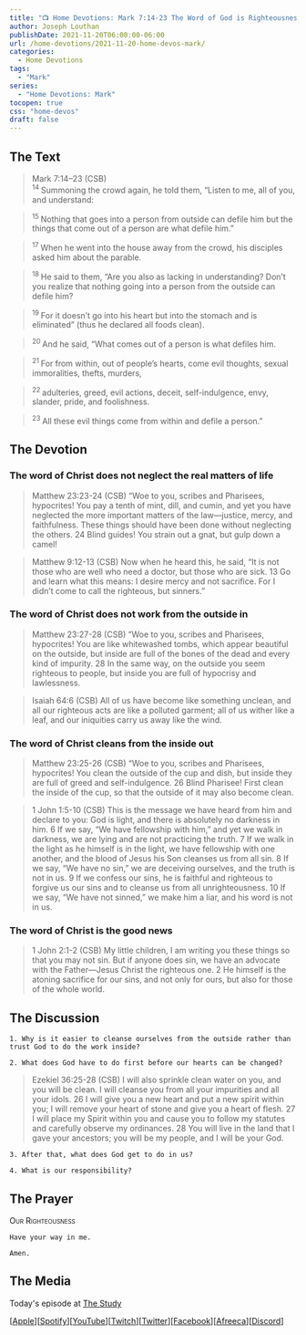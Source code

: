 ```yaml
---
title: "📺 Home Devotions: Mark 7:14-23 The Word of God is Righteousness"
author: Joseph Louthan
publishDate: 2021-11-20T06:00:00-06:00
url: /home-devotions/2021-11-20-home-devos-mark/
categories:
  - Home Devotions
tags:
  - "Mark"
series:
  - "Home Devotions: Mark"
tocopen: true
css: "home-devos"
draft: false
---
```

## The Text

>Mark 7:14–23 (CSB)  
><sup> 14 </sup> Summoning the crowd again, he told them, “Listen to me, all of you, and understand: 

><sup> 15 </sup> Nothing that goes into a person from outside can defile him but the things that come out of a person are what defile him.” 

><sup> 17 </sup> When he went into the house away from the crowd, his disciples asked him about the parable. 

><sup> 18 </sup> He said to them, “Are you also as lacking in understanding? Don’t you realize that nothing going into a person from the outside can defile him? 

><sup> 19 </sup> For it doesn’t go into his heart but into the stomach and is eliminated” (thus he declared all foods clean). 

><sup> 20 </sup> And he said, “What comes out of a person is what defiles him. 

><sup> 21 </sup> For from within, out of people’s hearts, come evil thoughts, sexual immoralities, thefts, murders, 

><sup> 22 </sup> adulteries, greed, evil actions, deceit, self-indulgence, envy, slander, pride, and foolishness. 

><sup> 23 </sup> All these evil things come from within and defile a person.”

## The Devotion

### The word of Christ does not neglect the real matters of life

>Matthew 23:23-24 (CSB) “Woe to you, scribes and Pharisees, hypocrites! You pay a tenth of mint, dill, and cumin, and yet you have neglected the more important matters of the law—justice, mercy, and faithfulness. These things should have been done without neglecting the others. 24 Blind guides! You strain out a gnat, but gulp down a camel!

>Matthew 9:12-13 (CSB) Now when he heard this, he said, “It is not those who are well who need a doctor, but those who are sick. 13 Go and learn what this means: I desire mercy and not sacrifice. For I didn’t come to call the righteous, but sinners.”

### The word of Christ does not work from the outside in

>Matthew 23:27-28 (CSB) “Woe to you, scribes and Pharisees, hypocrites! You are like whitewashed tombs, which appear beautiful on the outside, but inside are full of the bones of the dead and every kind of impurity. 28 In the same way, on the outside you seem righteous to people, but inside you are full of hypocrisy and lawlessness.

>Isaiah 64:6 (CSB) All of us have become like something unclean,
and all our righteous acts are like a polluted garment;
all of us wither like a leaf,
and our iniquities carry us away like the wind.

### The word of Christ cleans from the inside out

>Matthew 23:25-26 (CSB) “Woe to you, scribes and Pharisees, hypocrites! You clean the outside of the cup and dish, but inside they are full of greed and self-indulgence. 26 Blind Pharisee! First clean the inside of the cup, so that the outside of it may also become clean.

>1 John 1:5-10 (CSB) This is the message we have heard from him and declare to you: God is light, and there is absolutely no darkness in him. 6 If we say, “We have fellowship with him,” and yet we walk in darkness, we are lying and are not practicing the truth. 7 If we walk in the light as he himself is in the light, we have fellowship with one another, and the blood of Jesus his Son cleanses us from all sin. 8 If we say, “We have no sin,” we are deceiving ourselves, and the truth is not in us. 9 If we confess our sins, he is faithful and righteous to forgive us our sins and to cleanse us from all unrighteousness. 10 If we say, “We have not sinned,” we make him a liar, and his word is not in us.

### The word of Christ is the good news

>1 John 2:1-2 (CSB) My little children, I am writing you these things so that you may not sin. But if anyone does sin, we have an advocate with the Father—Jesus Christ the righteous one. 2 He himself is the atoning sacrifice for our sins, and not only for ours, but also for those of the whole world.

## The Discussion

```text
1. Why is it easier to cleanse ourselves from the outside rather than trust God to do the work inside?
```

```text
2. What does God have to do first before our hearts can be changed?
```

>Ezekiel 36:25-28 (CSB) I will also sprinkle clean water on you, and you will be clean. I will cleanse you from all your impurities and all your idols. 26 I will give you a new heart and put a new spirit within you; I will remove your heart of stone and give you a heart of flesh. 27 I will place my Spirit within you and cause you to follow my statutes and carefully observe my ordinances. 28 You will live in the land that I gave your ancestors; you will be my people, and I will be your God.

```text
3. After that, what does God get to do in us?
```

```text
4. What is our responsibility?
```

## The Prayer

<div style='font-variant: small-caps;'>
Our Righteousness
</div>

```text
Have your way in me.

Amen.
```

## The Media

Today's episode at [The Study](http://study.theologic.us/podcast/home-devotions-mark-714-23-the-word-of-god-is-righteousness)

\[[Apple](https://podcasts.apple.com/us/podcast/the-study/id1557102127)\]\[[Spotify](https://open.spotify.com/show/0Xs5qsNvWePyRqcmtOTPkR)\]\[[YouTube](http://youtube.theologic.us)\]\[[Twitch](http://twitch.theologic.us)\]\[[Twitter](https://twitter.com/theologic_us)\]\[[Facebook](https://www.facebook.com/groups/462231051477464)\]\[[Afreeca](https://bj.afreecatv.com/theologicus)\]\[[Discord](http://discord.theologic.us)\]
